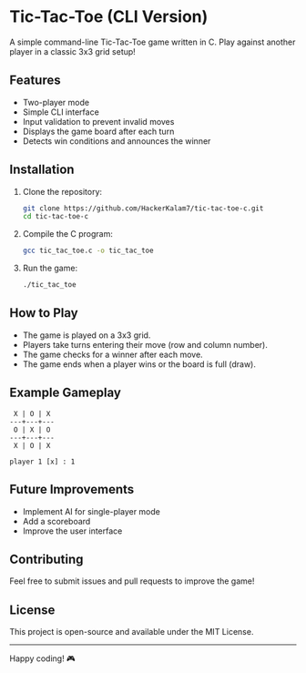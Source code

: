 # Tic-Tac-Toe (CLI Version)

A simple command-line Tic-Tac-Toe game written in C. Play against another player in a classic 3x3 grid setup!

## Features
- Two-player mode
- Simple CLI interface
- Input validation to prevent invalid moves
- Displays the game board after each turn
- Detects win conditions and announces the winner

## Installation

1. Clone the repository:
   ```sh
   git clone https://github.com/HackerKalam7/tic-tac-toe-c.git
   cd tic-tac-toe-c
   ```
2. Compile the C program:
   ```sh
   gcc tic_tac_toe.c -o tic_tac_toe
   ```
3. Run the game:
   ```sh
   ./tic_tac_toe
   ```

## How to Play
- The game is played on a 3x3 grid.
- Players take turns entering their move (row and column number).
- The game checks for a winner after each move.
- The game ends when a player wins or the board is full (draw).

## Example Gameplay
```
 X | O | X 
---+---+---
 O | X | O 
---+---+---
 X | O | X

player 1 [x] : 1
```

## Future Improvements
- Implement AI for single-player mode
- Add a scoreboard
- Improve the user interface

## Contributing
Feel free to submit issues and pull requests to improve the game!

## License
This project is open-source and available under the MIT License.

---
Happy coding! 🎮

